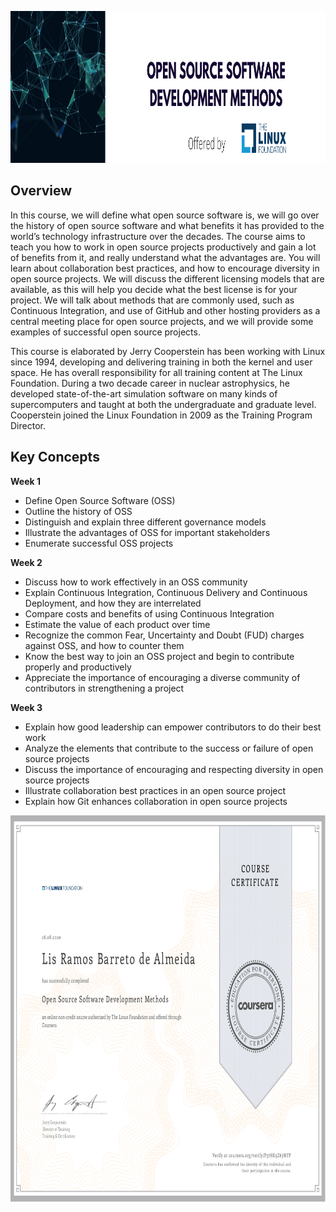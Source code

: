 <p align="center">
  <img width="1000" height="243" src="https://github.com/lis-r-barreto/coursera-open-source-software-development-methods/blob/master/cover.png">
</p>

## Overview

In this course, we will define what open source software is, we will go over the history of open source software and what benefits it has provided to the world’s technology infrastructure over the decades. The course aims to teach you how to work in open source projects productively and gain a lot of benefits from it, and really understand what the advantages are. You will learn about collaboration best practices, and how to encourage diversity in open source projects. We will discuss the different licensing models that are available, as this will help you decide what the best license is for your project. We will talk about methods that are commonly used, such as Continuous Integration, and use of GitHub and other hosting providers as a central meeting place for open source projects, and we will provide some examples of successful open source projects.

This course is elaborated by Jerry Cooperstein has been working with Linux since 1994, developing and delivering training in both the kernel and user space. He has overall responsibility for all training content at The Linux Foundation. During a two decade career in nuclear astrophysics, he developed state-of-the-art simulation software on many kinds of supercomputers and taught at both the undergraduate and graduate level. Cooperstein joined the Linux Foundation in 2009 as the Training Program Director.

## Key Concepts
**Week 1**
* Define Open Source Software (OSS)
* Outline the history of OSS
* Distinguish and explain three different governance models
* Illustrate the advantages of OSS for important stakeholders
* Enumerate successful OSS projects

**Week 2**
* Discuss how to work effectively in an OSS community
* Explain Continuous Integration, Continuous Delivery and Continuous Deployment, and how they are interrelated
* Compare costs and benefits of using Continuous Integration
* Estimate the value of each product over time
* Recognize the common Fear, Uncertainty and Doubt (FUD) charges against OSS, and how to counter them
* Know the best way to join an OSS project and begin to contribute properly and productively
* Appreciate the importance of encouraging a diverse community of contributors in strengthening a project

**Week 3**
* Explain how good leadership can empower contributors to do their best work
* Analyze the elements that contribute to the success or failure of open source projects
* Discuss the importance of encouraging and respecting diversity in open source projects
* Illustrate collaboration best practices in an open source project
* Explain how Git enhances collaboration in open source projects


<p align="center">
  <img width="1000" height="618.18" src="https://github.com/lis-r-barreto/coursera-open-source-software-development-methods/blob/master/certificate.png">
</p>

